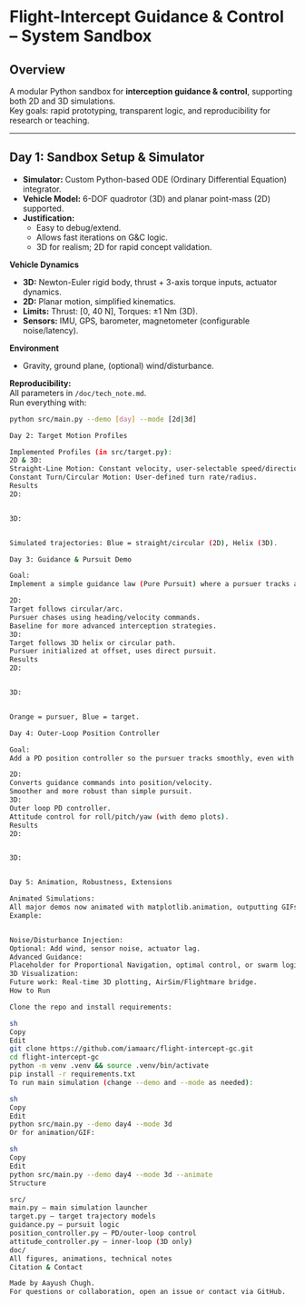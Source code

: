 # Flight-Intercept Guidance & Control – System Sandbox

## Overview

A modular Python sandbox for **interception guidance & control**, supporting both 2D and 3D simulations.  
Key goals: rapid prototyping, transparent logic, and reproducibility for research or teaching.

---

## Day 1: Sandbox Setup & Simulator

- **Simulator:** Custom Python-based ODE (Ordinary Differential Equation) integrator.
- **Vehicle Model:** 6-DOF quadrotor (3D) and planar point-mass (2D) supported.
- **Justification:** 
  - Easy to debug/extend.
  - Allows fast iterations on G&C logic.
  - 3D for realism; 2D for rapid concept validation.

**Vehicle Dynamics**
- **3D:** Newton-Euler rigid body, thrust + 3-axis torque inputs, actuator dynamics.
- **2D:** Planar motion, simplified kinematics.
- **Limits:** Thrust: [0, 40 N], Torques: ±1 Nm (3D).
- **Sensors:** IMU, GPS, barometer, magnetometer (configurable noise/latency).

**Environment**
- Gravity, ground plane, (optional) wind/disturbance.

**Reproducibility:**  
All parameters in `/doc/tech_note.md`.  
Run everything with:  
```sh
python src/main.py --demo [day] --mode [2d|3d]

Day 2: Target Motion Profiles

Implemented Profiles (in src/target.py):
2D & 3D:
Straight-Line Motion: Constant velocity, user-selectable speed/direction.
Constant Turn/Circular Motion: User-defined turn rate/radius.
Results
2D:


3D:


Simulated trajectories: Blue = straight/circular (2D), Helix (3D).

Day 3: Guidance & Pursuit Demo

Goal:
Implement a simple guidance law (Pure Pursuit) where a pursuer tracks a moving target.

2D:
Target follows circular/arc.
Pursuer chases using heading/velocity commands.
Baseline for more advanced interception strategies.
3D:
Target follows 3D helix or circular path.
Pursuer initialized at offset, uses direct pursuit.
Results
2D:


3D:


Orange = pursuer, Blue = target.

Day 4: Outer-Loop Position Controller

Goal:
Add a PD position controller so the pursuer tracks smoothly, even with noise/disturbances.

2D:
Converts guidance commands into position/velocity.
Smoother and more robust than simple pursuit.
3D:
Outer loop PD controller.
Attitude control for roll/pitch/yaw (with demo plots).
Results
2D:


3D:


Day 5: Animation, Robustness, Extensions

Animated Simulations:
All major demos now animated with matplotlib.animation, outputting GIFs in /doc/.
Example:


Noise/Disturbance Injection:
Optional: Add wind, sensor noise, actuator lag.
Advanced Guidance:
Placeholder for Proportional Navigation, optimal control, or swarm logic.
3D Visualization:
Future work: Real-time 3D plotting, AirSim/Flightmare bridge.
How to Run

Clone the repo and install requirements:

sh
Copy
Edit
git clone https://github.com/iamaarc/flight-intercept-gc.git
cd flight-intercept-gc
python -m venv .venv && source .venv/bin/activate
pip install -r requirements.txt
To run main simulation (change --demo and --mode as needed):

sh
Copy
Edit
python src/main.py --demo day4 --mode 3d
Or for animation/GIF:

sh
Copy
Edit
python src/main.py --demo day4 --mode 3d --animate
Structure

src/
main.py – main simulation launcher
target.py – target trajectory models
guidance.py – pursuit logic
position_controller.py – PD/outer-loop control
attitude_controller.py – inner-loop (3D only)
doc/
All figures, animations, technical notes
Citation & Contact

Made by Aayush Chugh.
For questions or collaboration, open an issue or contact via GitHub.

